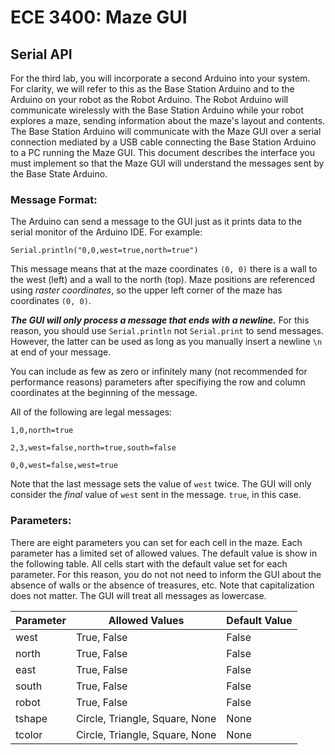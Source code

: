 # ECE 3400: Maze GUI

## Serial API

For the third lab, you will incorporate a second Arduino into your system.  For clarity, we will refer to this as the Base Station Arduino and to the Arduino on your robot as the Robot Arduino. The Robot Arduino will communicate wirelessly with the Base Station Arduino while your robot explores a maze, sending information about the maze's layout and contents. The Base Station Arduino will communicate with the Maze GUI over a serial connection mediated by a USB cable connecting the Base Station Arduino to a PC running the Maze GUI. This document describes the interface you must implement so that the Maze GUI will understand the messages sent by the Base State Arduino.

### Message Format:

The Arduino can send a message to the GUI just as it prints data to the 
serial monitor of the Arduino IDE. For example:

`Serial.println("0,0,west=true,north=true")`

This message means that at the maze coordinates `(0, 0)` there is a wall to the
west (left) and a wall to the north (top). Maze positions are referenced using 
*raster coordinates*, so the upper left corner of the maze has coordinates
`(0, 0)`.

___The GUI will only process a message that ends with a newline.___ For this
reason, you should use `Serial.println` not `Serial.print` to send messages. 
However, the latter can be used as long as you manually insert a newline `\n` at
end of your message.

You can include as few as zero or infinitely many (not recommended for 
performance reasons) parameters after specifiying the row and column coordinates 
at the beginning of the message.

All of the following are legal messages:

`1,0,north=true`

`2,3,west=false,north=true,south=false`

`0,0,west=false,west=true`

Note that the last message sets the value of `west` twice. The GUI will only
consider the *final* value of `west` sent in the message. `true`, in this 
case.

### Parameters:
There are eight parameters you can set for each cell in the maze. Each parameter
has a limited set of allowed values. The default value is show in the following 
table. All cells start with the default value set for each parameter. For this 
reason, you do not not need to inform the GUI about the absence of walls or the 
absence of treasures, etc. Note that capitalization does not matter. The GUI will
treat all messages as lowercase.

|Parameter   |Allowed Values   |Default Value   |
|---|---|---|
|west   |True, False   |False   |
|north   |True, False   |False   |
|east   |True, False   |False   |
|south   |True, False   |False   |
|robot   |True, False   |False   |
|tshape   |Circle, Triangle, Square, None   |None   |
|tcolor   |Circle, Triangle, Square, None   |None   |
